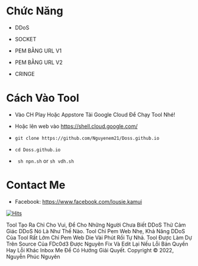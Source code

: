 # Chức Năng 

* DDoS

* SOCKET
* PEM BẰNG URL V1
* PEM BẰNG URL V2
* CRINGE

# Cách Vào Tool

* Vào CH Play Hoặc Appstore Tải Google Cloud Để Chạy Tool Nhé!
* Hoặc lên web vào https://shell.cloud.google.com/

* ```git clone https://github.com/Nguyenem21/Doss.github.io```
* ```cd Doss.github.io``` 
* ``` sh npn.sh``` or ```sh vdh.sh```

# Contact Me 

* Facebook: https://www.facebook.com/lousie.kamui

[![Hits](https://hits.seeyoufarm.com/api/count/incr/badge.svg?url=https://github.com/viduchung/DDoShit-counter&count_bg=%230BD4FF&title_bg=%23525050&icon=github.svg&icon_color=%23000000&title=Views&edge_flat=true)](https://hits.seeyoufarm.com)



Tool Tạo Ra Chỉ Cho Vui, Để Cho Những Người Chưa Biết DDoS Thử Cảm Giác DDoS Nó Là Như Thế Nào.
Tool Chỉ Pem Web Nhẹ, Khả Năng DDoS Của Tool Rất Lởm Chỉ Pem Web Die Vài Phút Rồi Tự Nhả.
Tool Được Làm Dự Trên Source Của FDc0d3 Được Nguyên Fix Và Edit Lại Nếu Lỗi Bản Quyền Hay Lỗi Khác Inbox Me Để Có Hướng Giải Quyết.
Copyright © 2022, Nguyễn Phúc Nguyên
